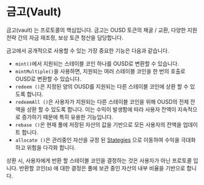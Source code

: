 # 금고(Vault)

금고(vault) 는 프로토콜의 핵심입니다. 금고는 OUSD 토큰의 채굴 / 교환, 다양한 지원 전략 간의 자금 재조정, 보상 토큰 청산을 담당합니다.

금고에서 공개적으로 사용할 수 있는 가장 중요한 기능은 다음과 같습니다.

* `mint()`에서 지원되는 스테이블 코인 하나를 OUSD로 변환할 수 있습니다.
* `mintMultiple()`을 사용하면, 지원되는 여러 스테이블 코인을 한 번의 호출로 OUSD로 변환할 수 있습니다.
* `redeem ()`은 지정된 양의 OUSD를 지원되는 다른 스테이블 코인에 상환 할 수 있도록 합니다.
* `redeemAll ()`은 사용자가 지원되는 다른 스테이블 코인을 위해 OUSD의 전체 잔액을 상환 할 수 있도록 합니다. 이는 수익이 발생함에 따라 사용자 잔액이 지속적으로 증가하기 때문에 특히 유용한 기능입니다.
* `rebase ()`은 현재 풀에 저장된 자산의 값을 기반으로 모든 사용자의 잔액을 업데이트 합니다.
* `allocate ()`은 관리중인 자산을 규정 된 [Stategies](strategies.md) 으로 이동하여 수익을 극대화하고 위험을 다각화 합니다.

상환 시, 사용자에게 반환 할 스테이블 코인을 결정하는 것은 사용자가 아닌 프로토콜 입니다. 반환할 코인\(s\) 에 대한 결정은 풀에 보관 중인 자산의 내부 비율을 기반으로 합니다.



